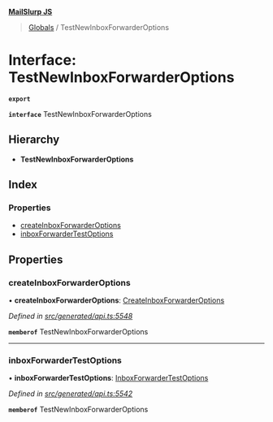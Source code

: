 **[MailSlurp JS](../README.md)**

> [Globals](../README.md) / TestNewInboxForwarderOptions

# Interface: TestNewInboxForwarderOptions

**`export`** 

**`interface`** TestNewInboxForwarderOptions

## Hierarchy

* **TestNewInboxForwarderOptions**

## Index

### Properties

* [createInboxForwarderOptions](testnewinboxforwarderoptions.md#createinboxforwarderoptions)
* [inboxForwarderTestOptions](testnewinboxforwarderoptions.md#inboxforwardertestoptions)

## Properties

### createInboxForwarderOptions

•  **createInboxForwarderOptions**: [CreateInboxForwarderOptions](../modules/createinboxforwarderoptions.md)

*Defined in [src/generated/api.ts:5548](https://github.com/mailslurp/mailslurp-client/blob/98c6efc/src/generated/api.ts#L5548)*

**`memberof`** TestNewInboxForwarderOptions

___

### inboxForwarderTestOptions

•  **inboxForwarderTestOptions**: [InboxForwarderTestOptions](inboxforwardertestoptions.md)

*Defined in [src/generated/api.ts:5542](https://github.com/mailslurp/mailslurp-client/blob/98c6efc/src/generated/api.ts#L5542)*

**`memberof`** TestNewInboxForwarderOptions
